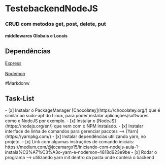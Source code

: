 # TestebackendNodeJS




<h3>CRUD com metodos get, post, delete, put </h3>
<h4>middlewares Globais e Locais</h4>


<h2>Dependências</h2>

[Express](https://expressjs.com/pt-br/)
<br></br>
[Nodemon](https://www.npmjs.com/package/nodemon)

#Markdonw

<h2> Task-List </h2>
- [x] Instalar o PackageManager [Chocolatey](https://chocolatey.org/) que é similar ao sudo-apt do Linux, para poder instalar aplicações/softwares como o NodeJS por exemplo.
- [x] Instalar o [NodeJS](https://nodejs.org/en/) que vem com o NPM instalado.
- [x] Instalar interface de linha de comandos para gerenciar pacotes --> [Yarn](https://yarnpkg.com/) 
- [x] Instalar dependências utilizando yarn, no projeto. 
- [x] Link com algumas instruções de comando iniciais: https://medium.com/@jccamargo15/iniciando-com-nodejs-aula-1-instala%C3%A7%C3%A3o-yarn-e-nodemon-4818d923e9be  
- [x] Rodar o programa --> utilizando yarn init dentro da pasta onde conterá o backend

